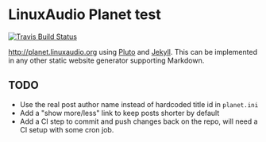 # LinuxAudio Planet test

[![Travis Build Status]](https://travis-ci.com/redtide/plutone)

<http://planet.linuxaudio.org> using [Pluto] and [Jekyll].
This can be implemented in any other static website generator supporting
Markdown.

## TODO

- Use the real post author name instead of hardcoded title id in `planet.ini`
- Add a "show more/less" link to keep posts shorter by default
- Add a CI step to commit and push changes back on the repo,
  will need a CI setup with some cron job.

[Travis Build Status]: https://img.shields.io/travis/com/redtide/plutone.svg?label=Linux&style=popout&logo=travis
[Pluto]:  https://github.com/feedreader/pluto/
[Jekyll]: https://jekyllrb.com/
